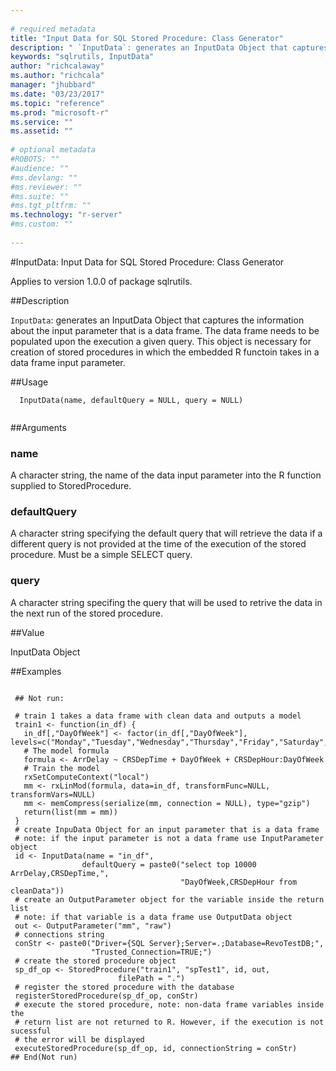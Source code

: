 ```yaml
--- 
 
# required metadata 
title: "Input Data for SQL Stored Procedure: Class Generator" 
description: " `InputData`: generates an InputData Object that captures the information about the input parameter that is a data frame. The data frame needs to be populated upon the execution a given query. This object is necessary  for creation of stored procedures in which the embedded R functoin takes in a data frame input parameter. " 
keywords: "sqlrutils, InputData" 
author: "richcalaway"
ms.author: "richcala" 
manager: "jhubbard" 
ms.date: "03/23/2017" 
ms.topic: "reference" 
ms.prod: "microsoft-r" 
ms.service: "" 
ms.assetid: "" 
 
# optional metadata 
#ROBOTS: "" 
#audience: "" 
#ms.devlang: "" 
#ms.reviewer: "" 
#ms.suite: "" 
#ms.tgt_pltfrm: "" 
ms.technology: "r-server" 
#ms.custom: "" 
 
--- 
```

 
 
 
 
 #InputData: Input Data for SQL Stored Procedure: Class Generator

 Applies to version 1.0.0 of package sqlrutils.
 
 ##Description
 
`InputData`: generates an InputData Object that captures the
information about the input parameter that is a data frame.
The data frame needs to be populated upon the execution a given query.
This object is necessary  for creation of stored procedures in which
the embedded R functoin takes in a data frame input parameter.
 
 
 ##Usage

```   
  InputData(name, defaultQuery = NULL, query = NULL)
 
```
 
 ##Arguments

   
  
 ### name
 A character string, the name of the data input parameter into the R function supplied to StoredProcedure. 
  
  
  
 ### defaultQuery
 A character string specifying the default query that will retrieve the data if a different query is not provided at the time of the execution of the stored procedure. Must be a simple SELECT query. 
  
  
  
 ### query
 A character string specifing the query that will be used to retrive the data in the next run of the stored procedure. 
  
 
 
 ##Value
 
InputData Object
 
 ##Examples

 ```
   
  ## Not run:
 
  # train 1 takes a data frame with clean data and outputs a model
  train1 <- function(in_df) {
    in_df[,"DayOfWeek"] <- factor(in_df[,"DayOfWeek"], levels=c("Monday","Tuesday","Wednesday","Thursday","Friday","Saturday","Sunday"))
    # The model formula
    formula <- ArrDelay ~ CRSDepTime + DayOfWeek + CRSDepHour:DayOfWeek
    # Train the model
    rxSetComputeContext("local")
    mm <- rxLinMod(formula, data=in_df, transformFunc=NULL, transformVars=NULL)
    mm <- memCompress(serialize(mm, connection = NULL), type="gzip")
    return(list(mm = mm))
  }
  # create InpuData Object for an input parameter that is a data frame
  # note: if the input parameter is not a data frame use InputParameter object
  id <- InputData(name = "in_df",
                 defaultQuery = paste0("select top 10000 ArrDelay,CRSDepTime,",
                                       "DayOfWeek,CRSDepHour from cleanData"))
  # create an OutputParameter object for the variable inside the return list
  # note: if that variable is a data frame use OutputData object
  out <- OutputParameter("mm", "raw")
  # connections string
  conStr <- paste0("Driver={SQL Server};Server=.;Database=RevoTestDB;",
                   "Trusted_Connection=TRUE;")
  # create the stored procedure object
  sp_df_op <- StoredProcedure("train1", "spTest1", id, out,
                         filePath = ".")
  # register the stored procedure with the database
  registerStoredProcedure(sp_df_op, conStr)
  # execute the stored procedure, note: non-data frame variables inside the
  # return list are not returned to R. However, if the execution is not sucessful
  # the error will be displayed
  executeStoredProcedure(sp_df_op, id, connectionString = conStr)
 ## End(Not run) 
  
  
 
```
 
 
